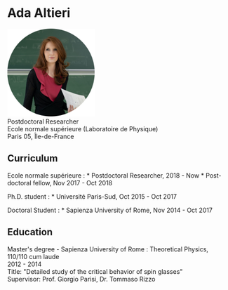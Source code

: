 

# Ada Altieri

<div class="row">
  <div class="column">
      <img height="200px" class="center-block" src="cutpropic.jpg">
  </div>
  <div class="column">
    Postdoctoral Researcher <br> Ecole normale supérieure (Laboratoire de Physique) <br> Paris 05, Île-de-France
  </div>
</div>

## Curriculum

 Ecole normale supérieure
:   * Postdoctoral Researcher, 2018 - Now
	* Post-doctoral fellow, Nov 2017 - Oct 2018

Ph.D. student
: * Université Paris-Sud, Oct 2015 - Oct 2017

Doctoral Student
: * Sapienza University of Rome, Nov 2014 - Oct 2017

## Education
Master's degree - Sapienza University of Rome
:  Theoretical Physics, 110/110 cum laude\
2012 - 2014\
Title: "Detailed study of the critical behavior of spin glasses"\
Supervisor: Prof. Giorgio Parisi, Dr. Tommaso Rizzo



